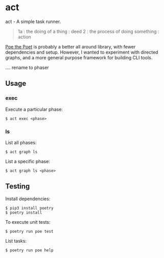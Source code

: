 # act

act - A simple task runner.

> 1a : the doing of a thing : deed
> 2 : the process of doing something : action

[Poe the Poet][] is probably a better all around library,
with fewer dependencies and setup.  However, I wanted to
experiment with directed graphs, and a more general
purpose framework for building CLI tools.

.... rename to phaser

[Poe the Poet]: https://github.com/nat-n/poethepoet

## Usage

### exec

Execute a particular phase:

    $ act exec <phase>

### ls

List all phases:

    $ act graph ls

List a specific phase:

    $ act graph ls <phase>

## Testing

Install dependencies:

    $ pip3 install poetry
    $ poetry install

To execute unit tests:

    $ poetry run poe test

List tasks:

    $ poetry run poe help
